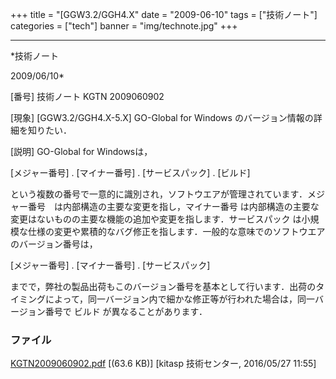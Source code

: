 ﻿+++
title = "[GGW3.2/GGH4.X"
date = "2009-06-10"
tags = ["技術ノート"]
categories = ["tech"]
banner = "img/technote.jpg"
+++

-----------------------------------------------------------------------------------------------------------------------------

*技術ノート

2009/06/10*


[番号]
技術ノート KGTN 2009060902

[現象]
[GGW3.2/GGH4.X-5.X] GO-Global for Windows
のバージョン情報の詳細を知りたい．

[説明]
GO-Global for Windowsは，

[メジャー番号] . [マイナー番号] . [サービスパック] . [ビルド]

という複数の番号で一意的に識別され，ソフトウエアが管理されています．メジャー番号　は内部構造の主要な変更を指し，マイナー番号
は内部構造の主要な変更はないものの主要な機能の追加や変更を指します．サービスパック
は小規模な仕様の変更や累積的なバグ修正を指します．一般的な意味でのソフトウエアのバージョン番号は，

[メジャー番号] . [マイナー番号] . [サービスパック]

までで，弊社の製品出荷もこのバージョン番号を基本として行います．出荷のタイミングによって，同一バージョン内で細かな修正等が行われた場合は，同一バージョン番号で
ビルド が異なることがあります．


### ファイル

 
 


[KGTN2009060902.pdf](http://techreport.kitasp.net/attachments/download/2554/KGTN2009060902.pdf)
 [(63.6 KB)] [kitasp 技術センター, 2016/05/27
11:55]


 


 

